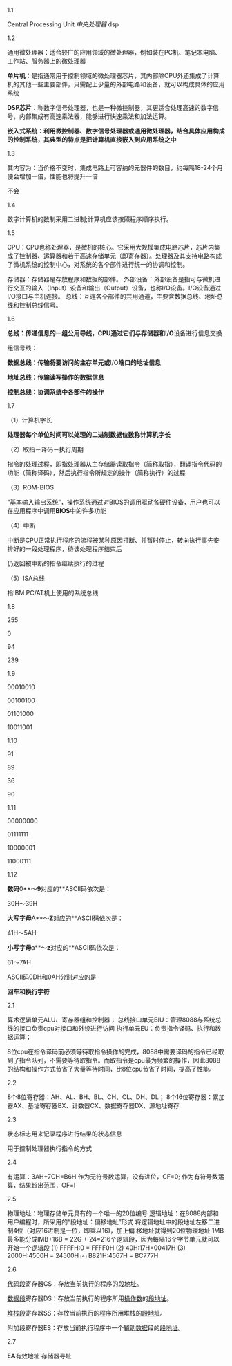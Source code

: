 1.1

Central Processing Unit  *中央处理器* dsp

1.2

通用微处理器：适合较广的应用领域的微处理器，例如装在PC机、笔记本电脑、工作站、服务器上的微处理器

**单片机**：是指通常用于控制领域的微处理器芯片，其内部除CPU外还集成了计算机的其他一些主要部件，只需配上少量的外部电路和设备，就可以构成具体的应用系统

**DSP芯片**：称数字信号处理器，也是一种微控制器，其更适合处理高速的数字信号，内部集成有高速乘法器，能够进行快速乘法和加法运算。

**嵌入式系统：利用微控制器、数字信号处理器或通用微处理器，结合具体应用构成的控制系统，其典型的特点是把计算机直接嵌入到应用系统之中**

1.3

其内容为：当价格不变时，集成电路上可容纳的元器件的数目，约每隔18-24个月便会增加一倍，性能也将提升一倍

不会

1.4

数字计算机的数制采用二进制;计算机应该按照程序顺序执行。

1.5

CPU：CPU也称处理器，是微机的核心。它采用大规模集成电路芯片，芯片内集成了控制器、运算器和若干高速存储单元（即寄存器）。处理器及其支持电路构成了微机系统的控制中心，对系统的各个部件进行统一的协调和控制。

存储器：存储器是存放程序和数据的部件。 
外部设备：外部设备是指可与微机进行交互的输入（Input）设备和输出（Output）设备，也称I/O设备。I/O设备通过I/O接口与主机连接。
总线：互连各个部件的共用通道，主要含数据总线、地址总线和控制总线信号。

1.6

**总线：传递信息的一组公用导线，**CPU通过它们与存储器和**I/O**设备进行信息交换

组信号线：

**数据总线：传输将要访问的主存单元或**I/O**端口的地址信息**

**地址总线：传输读写操作的数据信息**

**控制总线：协调系统中各部件的操作**

1.7

（1）计算机字长

**处理器每个单位时间可以处理的二进制数据位数称计算机字长**

（2）取指－译码－执行周期

指令的处理过程，即指处理器从主存储器读取指令（简称取指），翻译指令代码的功能（简称译码），然后执行指令所规定的操作（简称执行）的过程

（3）ROM-BIOS

“基本输入输出系统”，操作系统通过对BIOS的调用驱动各硬件设备，用户也可以在应用程序中调用**BIOS**中的许多功能

（4）中断

中断是CPU正常执行程序的流程被某种原因打断、并暂时停止，转向执行事先安排好的一段处理程序，待该处理程序结束后

仍返回被中断的指令继续执行的过程

（5）ISA总线

指IBM PC/AT机上使用的系统总线

1.8

255

0

94

239

1.9

00010010

00100100

01101000

10011001

1.10

91

89

36

90

1.11

00000000

01111111

10000001

11000111

1.12

**数码**0**～**9**对应的**ASCII码依次是：

  30H～39H

**大写字母**A**～**Z**对应的**ASCII码依次是：

  41H～5AH

**小写字母**a**～**z**对应的**ASCII码依次是：

  61～7AH

ASCII码0DH和0AH分别对应的是

  **回车和换行字符**

2.1 

算术逻辑单元ALU、寄存器组和控制器； 
总线接口单元BIU：管理8088与系统总线的接口负责cpu对接口和外设进行访问 执行单元EU：负责指令译码、执行和数据运算；

8位cpu在指令译码前必须等待取指令操作的完成，8088中需要译码的指令已经取到了指令队列，不需要等待取指令。而取指令是cpu最为频繁的操作，因此8088的结构和操作方式节省了大量等待时间，比8位cpu节省了时间，提高了性能。

2.2

8个8位寄存器：AH、AL、BH、BL、CH、CL、DH、DL； 
8个16位寄存器：累加器AX、基址寄存器BX、计数器CX、数据寄存器DX、源地址寄存

2.3

状态标志用来记录程序进行结果的状态信息

用于控制处理器执行指令的方式

2.4

有运算：3AH+7CH=B6H 
作为无符号数运算，没有进位，CF=0;
作为有符号数运算，结果超出范围，OF=l

2.5

物理地址：物理存储单元具有的一个唯一的20位编号 
逻辑地址：在8088内部和用户编程时，所采用的“段地址：偏移地址”形式 
将逻辑地址中的段地址左移二进制4位（对应16进制是一位，即乘以16)，加上偏 
移地址就得到20位物理地址
1MB最多能分成lMB+16B = 22G + 24=216个逻辑段，因为每隔16个字节单元就可以 
开始一个逻辑段
(1) FFFFH:0 = FFFF0H
(2) 40H:17H=00417H
(3) 2000H:4500H = 24500H
⑷ B821H:4567H = BC777H

2.6

[代码段](https://baike.baidu.com/item/%E4%BB%A3%E7%A0%81%E6%AE%B5)寄存器CS：存放当前执行的程序的[段地址](https://baike.baidu.com/item/%E6%AE%B5%E5%9C%B0%E5%9D%80)。

[数据段](https://baike.baidu.com/item/%E6%95%B0%E6%8D%AE%E6%AE%B5)寄存器DS：存放当前执行的程序所用[操作数](https://baike.baidu.com/item/%E6%93%8D%E4%BD%9C%E6%95%B0)的[段地址](https://baike.baidu.com/item/%E6%AE%B5%E5%9C%B0%E5%9D%80)。

[堆栈段](https://baike.baidu.com/item/%E5%A0%86%E6%A0%88%E6%AE%B5)寄存器SS：存放当前执行的程序所用堆栈的[段地址](https://baike.baidu.com/item/%E6%AE%B5%E5%9C%B0%E5%9D%80)。

附加段寄存器ES：存放当前执行程序中一个[辅助数据](https://baike.baidu.com/item/%E8%BE%85%E5%8A%A9%E6%95%B0%E6%8D%AE)段的[段地址](https://baike.baidu.com/item/%E6%AE%B5%E5%9C%B0%E5%9D%80)。

2.7

**EA**有效地址 存储器寻址